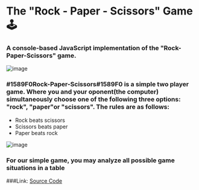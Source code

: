 # The "Rock - Paper - Scissors" Game :joystick:
### A console-based JavaScript implementation of the "Rock-Paper-Scissors" game.
![image](https://user-images.githubusercontent.com/73800200/215718684-39f400aa-5a19-4930-85c9-93259a31dc4c.png)
###  #1589F0Rock-Paper-Scissors#1589F0  is a simple two player game. Where you and your oponent(the computer) simultaneously choose one of the following three options: "rock", "paper"or "scissors". The rules are as follows:

- Rock beats scissors
- Scissors beats paper
- Paper beats rock

![image](https://user-images.githubusercontent.com/73800200/215718901-24fffefd-1865-4884-874f-b676efb9d408.png)
### For our simple game, you may analyze all possible game situations in a table


###Link: 
[Source Code](rockPaperScissors.js)


